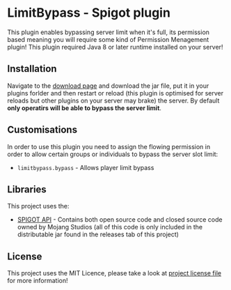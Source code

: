 # LimitBypass - Spigot plugin
This plugin enables bypassing server limit when it's full, its permission based meaning you will require some kind of Permission Menagement plugin! This plugin required Java 8 or later runtime installed on your server!
## Installation
Navigate to the [download page](https://github.com/Pequla/LimitBypass/releases/latest) and download the jar file, put it in your plugins forlder and then restart or reload (this plugin is optimised for server reloads but other plugins on your server may brake) the server. By default **only operatirs will be able to bypass the server limit**.
## Customisations
In order to use this plugin you need to assign the flowing permission in order to allow certain groups or individuals to bypass the server slot limit:
- `limitbypass.bypass` - Allows player limit bypass
## Libraries
This project uses the:
- [SPIGOT API](https://hub.spigotmc.org/stash/projects/SPIGOT) - Contains both open source code and closed source code owned by Mojang Studios (all of this code is only included in the distributable jar found in the releases tab of this project)
## License
This project uses the MIT Licence, please take a look at [project license file](https://github.com/Pequla/LimitBypass/blob/main/LICENSE) for more information!